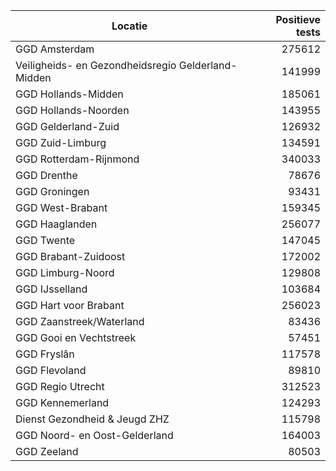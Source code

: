 | Locatie | Positieve tests |
|---------|----------------:|
| GGD Amsterdam                            | 275612 |
| Veiligheids- en Gezondheidsregio Gelderland-Midden | 141999 |
| GGD Hollands-Midden                      | 185061 |
| GGD Hollands-Noorden                     | 143955 |
| GGD Gelderland-Zuid                      | 126932 |
| GGD Zuid-Limburg                         | 134591 |
| GGD Rotterdam-Rijnmond                   | 340033 |
| GGD Drenthe                              | 78676 |
| GGD Groningen                            | 93431 |
| GGD West-Brabant                         | 159345 |
| GGD Haaglanden                           | 256077 |
| GGD Twente                               | 147045 |
| GGD Brabant-Zuidoost                     | 172002 |
| GGD Limburg-Noord                        | 129808 |
| GGD IJsselland                           | 103684 |
| GGD Hart voor Brabant                    | 256023 |
| GGD Zaanstreek/Waterland                 | 83436 |
| GGD Gooi en Vechtstreek                  | 57451 |
| GGD Fryslân                              | 117578 |
| GGD Flevoland                            | 89810 |
| GGD Regio Utrecht                        | 312523 |
| GGD Kennemerland                         | 124293 |
| Dienst Gezondheid & Jeugd ZHZ            | 115798 |
| GGD Noord- en Oost-Gelderland            | 164003 |
| GGD Zeeland                              | 80503 |
